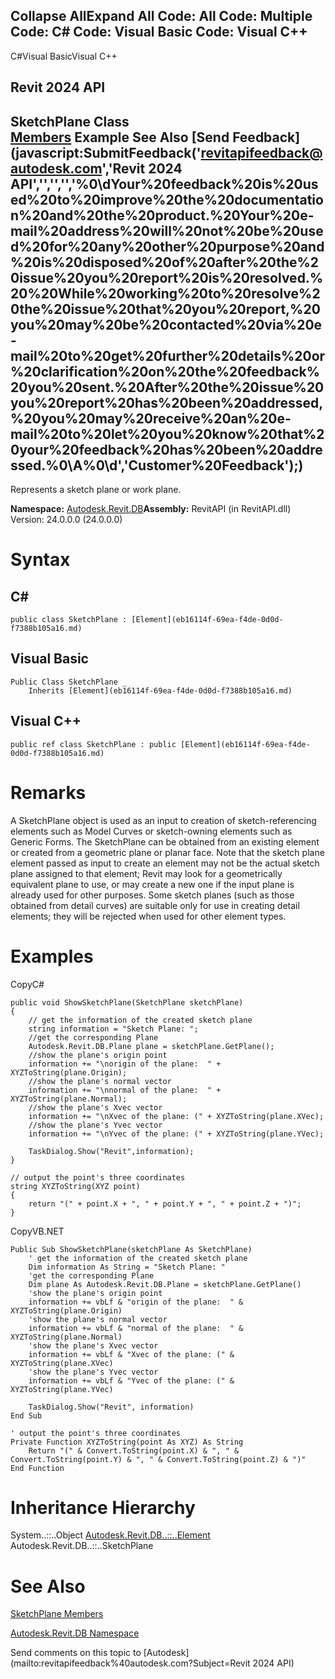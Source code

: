 ﻿

Collapse AllExpand All Code: All Code: Multiple Code: C# Code: Visual Basic Code: Visual C++   
---  
  
C#Visual BasicVisual C++

Revit 2024 API  
---  
SketchPlane Class  
[Members](2c590f87-babc-517b-409e-58dd78f25c41.md) Example See Also [Send Feedback](javascript:SubmitFeedback\('revitapifeedback@autodesk.com','Revit 2024 API','','','','%0\\dYour%20feedback%20is%20used%20to%20improve%20the%20documentation%20and%20the%20product.%20Your%20e-mail%20address%20will%20not%20be%20used%20for%20any%20other%20purpose%20and%20is%20disposed%20of%20after%20the%20issue%20you%20report%20is%20resolved.%20%20While%20working%20to%20resolve%20the%20issue%20that%20you%20report,%20you%20may%20be%20contacted%20via%20e-mail%20to%20get%20further%20details%20or%20clarification%20on%20the%20feedback%20you%20sent.%20After%20the%20issue%20you%20report%20has%20been%20addressed,%20you%20may%20receive%20an%20e-mail%20to%20let%20you%20know%20that%20your%20feedback%20has%20been%20addressed.%0\\A%0\\d','Customer%20Feedback'\);)  
---  
  
Represents a sketch plane or work plane. 

**Namespace:** [Autodesk.Revit.DB](87546ba7-461b-c646-cbb1-2cb8f5bff8b2.md)**Assembly:** RevitAPI (in RevitAPI.dll) Version: 24.0.0.0 (24.0.0.0)

# Syntax

C#  
---  
      
    
    public class SketchPlane : [Element](eb16114f-69ea-f4de-0d0d-f7388b105a16.md)  
  
Visual Basic  
---  
      
    
    Public Class SketchPlane _
    	Inherits [Element](eb16114f-69ea-f4de-0d0d-f7388b105a16.md)  
  
Visual C++  
---  
      
    
    public ref class SketchPlane : public [Element](eb16114f-69ea-f4de-0d0d-f7388b105a16.md)  
  
# Remarks

A SketchPlane object is used as an input to creation of sketch-referencing elements such as Model Curves or sketch-owning elements such as Generic Forms. The SketchPlane can be obtained from an existing element or created from a geometric plane or planar face. Note that the sketch plane element passed as input to create an element may not be the actual sketch plane assigned to that element; Revit may look for a geometrically equivalent plane to use, or may create a new one if the input plane is already used for other purposes. Some sketch planes (such as those obtained from detail curves) are suitable only for use in creating detail elements; they will be rejected when used for other element types. 

# Examples

CopyC#
    
    
    public void ShowSketchPlane(SketchPlane sketchPlane)
    {
        // get the information of the created sketch plane
        string information = "Sketch Plane: ";
        //get the corresponding Plane
        Autodesk.Revit.DB.Plane plane = sketchPlane.GetPlane();
        //show the plane's origin point
        information += "\norigin of the plane:  " + XYZToString(plane.Origin);
        //show the plane's normal vector
        information += "\nnormal of the plane:  " + XYZToString(plane.Normal);
        //show the plane's Xvec vector
        information += "\nXvec of the plane: (" + XYZToString(plane.XVec);
        //show the plane's Yvec vector
        information += "\nYvec of the plane: (" + XYZToString(plane.YVec);
    
        TaskDialog.Show("Revit",information);
    }
    
    // output the point's three coordinates
    string XYZToString(XYZ point)
    {
        return "(" + point.X + ", " + point.Y + ", " + point.Z + ")";
    }

CopyVB.NET
    
    
    Public Sub ShowSketchPlane(sketchPlane As SketchPlane)
        ' get the information of the created sketch plane
        Dim information As String = "Sketch Plane: "
        'get the corresponding Plane
        Dim plane As Autodesk.Revit.DB.Plane = sketchPlane.GetPlane()
        'show the plane's origin point
        information += vbLf & "origin of the plane:  " & XYZToString(plane.Origin)
        'show the plane's normal vector
        information += vbLf & "normal of the plane:  " & XYZToString(plane.Normal)
        'show the plane's Xvec vector
        information += vbLf & "Xvec of the plane: (" & XYZToString(plane.XVec)
        'show the plane's Yvec vector
        information += vbLf & "Yvec of the plane: (" & XYZToString(plane.YVec)
    
        TaskDialog.Show("Revit", information)
    End Sub
    
    ' output the point's three coordinates
    Private Function XYZToString(point As XYZ) As String
        Return "(" & Convert.ToString(point.X) & ", " & Convert.ToString(point.Y) & ", " & Convert.ToString(point.Z) & ")"
    End Function

# Inheritance Hierarchy

System..::..Object [Autodesk.Revit.DB..::..Element](eb16114f-69ea-f4de-0d0d-f7388b105a16.md) Autodesk.Revit.DB..::..SketchPlane

# See Also

[SketchPlane Members](2c590f87-babc-517b-409e-58dd78f25c41.md)

[Autodesk.Revit.DB Namespace](87546ba7-461b-c646-cbb1-2cb8f5bff8b2.md)

Send comments on this topic to [Autodesk](mailto:revitapifeedback%40autodesk.com?Subject=Revit 2024 API)